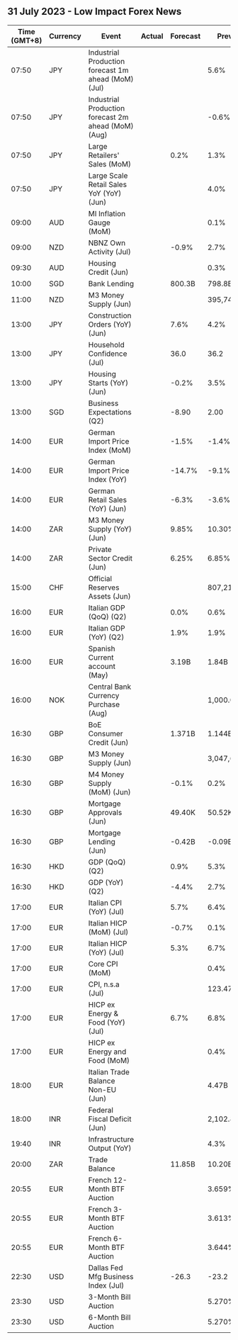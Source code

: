## 31 July 2023 - Low Impact Forex News

| Time (GMT+8) | Currency | Event | Actual | Forecast | Previous |
|------|----------|-------|--------|----------|----------|
| 07:50 | JPY | Industrial Production forecast 1m ahead (MoM) (Jul) |  |  | 5.6% |
| 07:50 | JPY | Industrial Production forecast 2m ahead (MoM) (Aug) |  |  | -0.6% |
| 07:50 | JPY | Large Retailers' Sales (MoM) |  | 0.2% | 1.3% |
| 07:50 | JPY | Large Scale Retail Sales YoY (YoY) (Jun) |  |  | 4.0% |
| 09:00 | AUD | MI Inflation Gauge (MoM) |  |  | 0.1% |
| 09:00 | NZD | NBNZ Own Activity (Jul) |  | -0.9% | 2.7% |
| 09:30 | AUD | Housing Credit (Jun) |  |  | 0.3% |
| 10:00 | SGD | Bank Lending |  | 800.3B | 798.8B |
| 11:00 | NZD | M3 Money Supply (Jun) |  |  | 395,740.0% |
| 13:00 | JPY | Construction Orders (YoY) (Jun) |  | 7.6% | 4.2% |
| 13:00 | JPY | Household Confidence (Jul) |  | 36.0 | 36.2 |
| 13:00 | JPY | Housing Starts (YoY) (Jun) |  | -0.2% | 3.5% |
| 13:00 | SGD | Business Expectations (Q2) |  | -8.90 | 2.00 |
| 14:00 | EUR | German Import Price Index (MoM) |  | -1.5% | -1.4% |
| 14:00 | EUR | German Import Price Index (YoY) |  | -14.7% | -9.1% |
| 14:00 | EUR | German Retail Sales (YoY) (Jun) |  | -6.3% | -3.6% |
| 14:00 | ZAR | M3 Money Supply (YoY) (Jun) |  | 9.85% | 10.30% |
| 14:00 | ZAR | Private Sector Credit (Jun) |  | 6.25% | 6.85% |
| 15:00 | CHF | Official Reserves Assets (Jun) |  |  | 807,211.4M |
| 16:00 | EUR | Italian GDP (QoQ) (Q2) |  | 0.0% | 0.6% |
| 16:00 | EUR | Italian GDP (YoY) (Q2) |  | 1.9% | 1.9% |
| 16:00 | EUR | Spanish Current account (May) |  | 3.19B | 1.84B |
| 16:00 | NOK | Central Bank Currency Purchase (Aug) |  |  | 1,000.0M |
| 16:30 | GBP | BoE Consumer Credit (Jun) |  | 1.371B | 1.144B |
| 16:30 | GBP | M3 Money Supply (Jun) |  |  | 3,047,695.0% |
| 16:30 | GBP | M4 Money Supply (MoM) (Jun) |  | -0.1% | 0.2% |
| 16:30 | GBP | Mortgage Approvals (Jun) |  | 49.40K | 50.52K |
| 16:30 | GBP | Mortgage Lending (Jun) |  | -0.42B | -0.09B |
| 16:30 | HKD | GDP (QoQ) (Q2) |  | 0.9% | 5.3% |
| 16:30 | HKD | GDP (YoY) (Q2) |  | -4.4% | 2.7% |
| 17:00 | EUR | Italian CPI (YoY) (Jul) |  | 5.7% | 6.4% |
| 17:00 | EUR | Italian HICP (MoM) (Jul) |  | -0.7% | 0.1% |
| 17:00 | EUR | Italian HICP (YoY) (Jul) |  | 5.3% | 6.7% |
| 17:00 | EUR | Core CPI (MoM) |  |  | 0.4% |
| 17:00 | EUR | CPI, n.s.a (Jul) |  |  | 123.47 |
| 17:00 | EUR | HICP ex Energy & Food (YoY) (Jul) |  | 6.7% | 6.8% |
| 17:00 | EUR | HICP ex Energy and Food (MoM) |  |  | 0.4% |
| 18:00 | EUR | Italian Trade Balance Non-EU (Jun) |  |  | 4.47B |
| 18:00 | INR | Federal Fiscal Deficit (Jun) |  |  | 2,102.87B |
| 19:40 | INR | Infrastructure Output (YoY) |  |  | 4.3% |
| 20:00 | ZAR | Trade Balance |  | 11.85B | 10.20B |
| 20:55 | EUR | French 12-Month BTF Auction |  |  | 3.659% |
| 20:55 | EUR | French 3-Month BTF Auction |  |  | 3.613% |
| 20:55 | EUR | French 6-Month BTF Auction |  |  | 3.644% |
| 22:30 | USD | Dallas Fed Mfg Business Index (Jul) |  | -26.3 | -23.2 |
| 23:30 | USD | 3-Month Bill Auction |  |  | 5.270% |
| 23:30 | USD | 6-Month Bill Auction |  |  | 5.270% |
